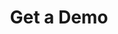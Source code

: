 ---
title: "Get a Demo"
# meta description
description: "Vestibulum ante ipsum primis in faucibus orci luctus ultrices posuere cubilia Curae Donec"
draft: false
layout: "get-demo"


# banner
banner:
  title: "Start improving your websites and apps"
  subtitle: "21 day free trial. No credit card required."


# organizations
organizations:
  title: "Successful organizations with us:"
  list:
  - "images/tools/02.png"
  - "images/tools/03.png"
  - "images/tools/05.png"
  - "images/tools/06.png"
  - "images/tools/08.png"
  - "images/tools/04.png"


# features_box
features_box:
  enable: true
  features_box_item:
  - icon: "fas fa-file-signature"
    title: "Ultimate Guide"
    content: "Curabitur aliquet quam id dui posuere blandit. Donec sollicitudin molestie malesuada praesent."

  - icon: "fas fa-signature"
    title: "How to Webinars"
    content: "Curabitur aliquet quam id dui posuere blandit. Donec sollicitudin molestie malesuada praesent."
    
  - icon: "fas fa-bullhorn"
    title: "Workshops & FAQ"
    content: "Curabitur aliquet quam id dui posuere blandit. Donec sollicitudin molestie malesuada praesent."

---